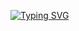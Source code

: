 [![Typing SVG](https://readme-typing-svg.demolab.com/?lines=THERE+IS+NO+TOMORROW)](https://git.io/typing-svg)

